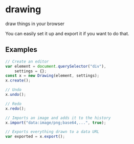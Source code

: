 # drawing
draw things in your browser

You can easily set it up and export it if you want to do that.

## Examples
```js
// Create an editor
var element = document.querySelector("div"),
    settings = {};
const x = new Drawing(element, settings);
x.create();
```

```js
// Undo
x.undo();

// Redo
x.redo();
```

```js
// Imports an image and adds it to the history
x.import("data:image/png;base64,...", true);

// Exports everything drawn to a data URL
var exported = x.export();
```
